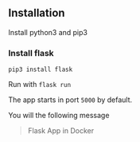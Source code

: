 ## Installation 
Install python3 and pip3

### Install flask 
```
pip3 install flask 
```

Run with ```flask run``` 

The app starts in port ```5000``` by default. 

You will the following message 
> Flask App in Docker
